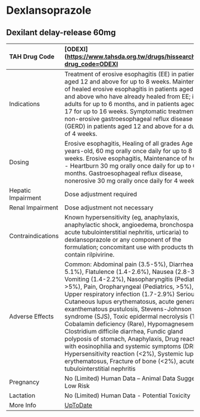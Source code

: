 # Dexlansoprazole

## Dexilant delay-release 60mg

| TAH Drug Code      | [ODEXI](https://www.tahsda.org.tw/drugs/hissearch.php?drug_code=ODEXI                                                                                                                                                                                                                                                                                                                                                                                                                                                                                                                                                                                                                                             |
|:-------------------|:------------------------------------------------------------------------------------------------------------------------------------------------------------------------------------------------------------------------------------------------------------------------------------------------------------------------------------------------------------------------------------------------------------------------------------------------------------------------------------------------------------------------------------------------------------------------------------------------------------------------------------------------------------------------------------------------------------------|
| Indications        | Treatment of erosive esophagitis (EE) in patients aged 12 and above for up to 8 weeks. Maintenance of healed erosive esophagitis in patients aged 12 and above who have already healed from EE; in adults for up to 6 months, and in patients aged 12-17 for up to 16 weeks. Symptomatic treatment of non-erosive gastroesophageal reflux disease (GERD) in patients aged 12 and above for a duration of 4 weeks.                                                                                                                                                                                                                                                                                                 |
| Dosing             | Erosive esophagitis, Healing of all grades Age > 12 years-old, 60 mg orally once daily for up to 8 weeks. Erosive esophagitis, Maintenance of healing - Heartburn 30 mg orally once daily for up to 6 months. Gastroesophageal reflux disease, nonerosive 30 mg orally once daily for 4 weeks.                                                                                                                                                                                                                                                                                                                                                                                                                    |
| Hepatic Impairment | Dose adjustment required                                                                                                                                                                                                                                                                                                                                                                                                                                                                                                                                                                                                                                                                                          |
| Renal Impairment   | Dose adjustment not necessary                                                                                                                                                                                                                                                                                                                                                                                                                                                                                                                                                                                                                                                                                     |
| Contraindications  | Known hypersensitivity (eg, anaphylaxis, anaphylactic shock, angioedema, bronchospasm, acute tubulointerstitial nephritis, urticaria) to dexlansoprazole or any component of the formulation; concomitant use with products that contain rilpivirine.                                                                                                                                                                                                                                                                                                                                                                                                                                                             |
| Adverse Effects    | Common: Abdominal pain (3.5-5%), Diarrhea (4.7-5.1%), Flatulence (1.4-2.6%), Nausea (2.8-3.3%), Vomiting (1.4-2.2%), Nasopharyngitis (Pediatrics, >5%), Pain, Oropharyngeal (Pediatrics, >5%), Upper respiratory infection (1.7-2.9%) Serious: Cutaneous lupus erythematosus, acute generalized exanthematous pustulosis, Stevens-Johnson syndrome (SJS), Toxic epidermal necrolysis (TEN), Cobalamin deficiency (Rare), Hypomagnesemia, Clostridium difficile diarrhea, Fundic gland polyposis of stomach, Anaphylaxis, Drug reaction with eosinophilia and systemic symptoms (DRESS), Hypersensitivity reaction (<2%), Systemic lupus erythematosus, Fracture of bone (<2%), acute tubulointerstitial nephritis |
| Pregnancy          | No (Limited) Human Data – Animal Data Suggest Low Risk                                                                                                                                                                                                                                                                                                                                                                                                                                                                                                                                                                                                                                                            |
| Lactation          | No (Limited) Human Data - Potential Toxicity                                                                                                                                                                                                                                                                                                                                                                                                                                                                                                                                                                                                                                                                      |
| More Info          | [UpToDate](https://www.uptodate.com/contents/dexlansoprazole-drug-information)                                                                                                                                                                                                                                                                                                                                                                                                                                                                                                                                                                                                                                    |

